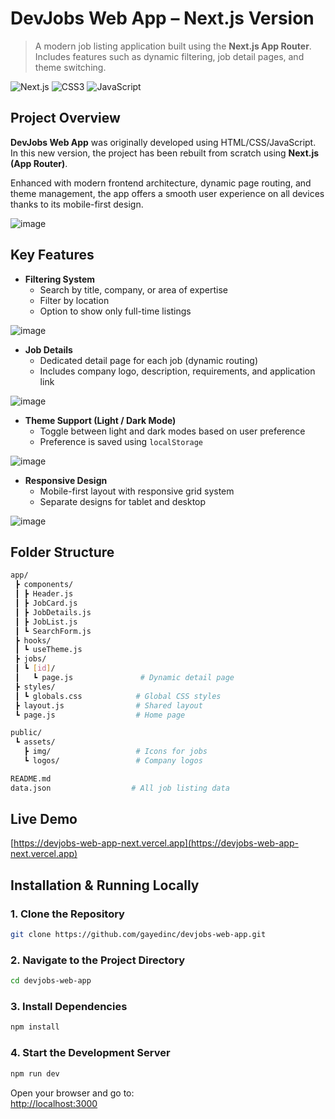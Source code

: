 # DevJobs Web App – Next.js Version

> A modern job listing application built using the **Next.js App Router**. Includes features such as dynamic filtering, job detail pages, and theme switching.

![Next.js](https://img.shields.io/badge/Next.js-000000?style=for-the-badge&logo=next.js)
![CSS3](https://img.shields.io/badge/CSS3-1572B6?style=for-the-badge&logo=css3)
![JavaScript](https://img.shields.io/badge/JavaScript-F7DF1E?style=for-the-badge&logo=javascript)

## Project Overview

**DevJobs Web App** was originally developed using HTML/CSS/JavaScript. In this new version, the project has been rebuilt from scratch using **Next.js (App Router)**.

Enhanced with modern frontend architecture, dynamic page routing, and theme management, the app offers a smooth user experience on all devices thanks to its mobile-first design.

![image](https://github.com/user-attachments/assets/b66ffc6c-59eb-4f09-8ee7-3ab72559b4ef)

## Key Features

- **Filtering System**  
  - Search by title, company, or area of expertise  
  - Filter by location  
  - Option to show only full-time listings
  
![image](https://github.com/user-attachments/assets/397b69cc-b6ed-44e1-bdef-db3aa6ad8f34)

- **Job Details**  
  - Dedicated detail page for each job (dynamic routing)  
  - Includes company logo, description, requirements, and application link

![image](https://github.com/user-attachments/assets/bfb9700a-d553-42a2-80c1-e548b9969edd)

- **Theme Support (Light / Dark Mode)**  
  - Toggle between light and dark modes based on user preference  
  - Preference is saved using `localStorage`

![image](https://github.com/user-attachments/assets/bf5e4f71-4f4f-45f6-861b-4fbe5f5de1cf)

- **Responsive Design**  
  - Mobile-first layout with responsive grid system  
  - Separate designs for tablet and desktop

![image](https://github.com/user-attachments/assets/4ee491d1-b9fe-4c0e-8d04-781d1552bcdc)

## Folder Structure

```bash
app/
 ┣ components/
 ┃ ┣ Header.js
 ┃ ┣ JobCard.js
 ┃ ┣ JobDetails.js
 ┃ ┣ JobList.js
 ┃ ┗ SearchForm.js
 ┣ hooks/
 ┃ ┗ useTheme.js
 ┣ jobs/
 ┃ ┗ [id]/
 ┃   ┗ page.js               # Dynamic detail page
 ┣ styles/
 ┃ ┗ globals.css            # Global CSS styles
 ┣ layout.js                # Shared layout
 ┗ page.js                  # Home page

public/
 ┗ assets/
   ┣ img/                   # Icons for jobs
   ┗ logos/                 # Company logos

README.md
data.json                  # All job listing data
```

## Live Demo

[https://devjobs-web-app-next.vercel.app](https://devjobs-web-app-next.vercel.app)

## Installation & Running Locally

### 1. Clone the Repository

```bash
git clone https://github.com/gayedinc/devjobs-web-app.git
```

### 2. Navigate to the Project Directory

```bash
cd devjobs-web-app
```

### 3. Install Dependencies

```bash
npm install
```

### 4. Start the Development Server

```bash
npm run dev
```

Open your browser and go to:  
[http://localhost:3000](http://localhost:3000)
